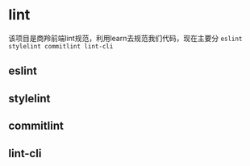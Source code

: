 # lint
该项目是商羚前端lint规范，利用learn去规范我们代码，现在主要分 `eslint stylelint commitlint lint-cli`

## eslint

## stylelint

## commitlint

## lint-cli